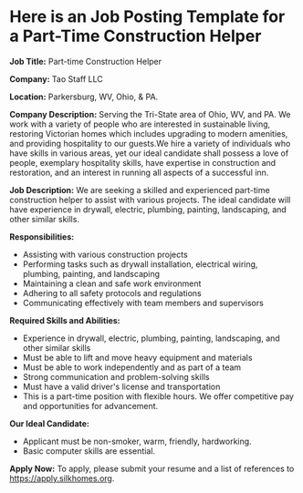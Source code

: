 # Here is an Job Posting Template for a Part-Time Construction Helper

**Job Title:** Part-time Construction Helper

**Company:** Tao Staff LLC

**Location:** Parkersburg, WV, Ohio, & PA.

**Company Description:**
Serving the Tri-State area of Ohio, WV, and PA. We work with a variety of people who are interested in sustainable living, restoring Victorian homes which includes upgrading to modern amenities, and providing hospitality to our guests.We hire a variety of individuals who have skills in various areas, yet our ideal candidate shall possess a love of people, exemplary hospitality skills, have expertise in construction and restoration, and an interest in running all aspects of a successful inn.

**Job Description:**
We are seeking a skilled and experienced part-time construction helper to assist with various projects. The ideal candidate will have experience in drywall, electric, plumbing, painting, landscaping, and other similar skills.

**Responsibilities:**

- Assisting with various construction projects
- Performing tasks such as drywall installation, electrical wiring, plumbing, painting, and landscaping
- Maintaining a clean and safe work environment
- Adhering to all safety protocols and regulations
- Communicating effectively with team members and supervisors

**Required Skills and Abilities:**

- Experience in drywall, electric, plumbing, painting, landscaping, and other similar skills
- Must be able to lift and move heavy equipment and materials
- Must be able to work independently and as part of a team
- Strong communication and problem-solving skills
- Must have a valid driver's license and transportation
- This is a part-time position with flexible hours. We offer competitive pay and opportunities for advancement.

**Our Ideal Candidate:**
- Applicant must be non-smoker, warm, friendly, hardworking.
- Basic computer skills are essential.

**Apply Now:**
To apply, please submit your resume and a list of references to https://apply.silkhomes.org. 
